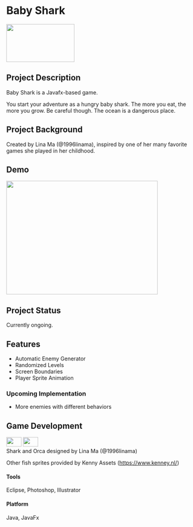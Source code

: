 # Baby Shark 
<img src="https://github.com/1996linama/BabyShark/blob/master/BabyShark/src/res/shark1.png" width="180" height="100" />

## <b>Project Description</b>
Baby Shark is a Javafx-based game.
  
You start your adventure as a hungry baby shark. The more you eat, the more you grow. Be careful though.
The ocean is a dangerous place.
<p>

## <b> Project Background</b>
Created by Lina Ma (@1996linama), inspired by one of her many favorite games she played in her childhood.
<p>
  
## <b> Demo </b> 
<img src="https://github.com/1996linama/BabyShark/blob/master/BabyShark/screenshot/screenshot.png" width="400" height="300" />

## <b> Project Status </b> 
Currently ongoing.<p>

## <b> Features </b>
* Automatic Enemy Generator
* Randomized Levels
* Screen Boundaries
* Player Sprite Animation

### Upcoming Implementation
* More enemies with different behaviors

## <b> Game Development </b>
<img src="https://github.com/1996linama/BabyShark/blob/master/BabyShark/src/res/shark1.png" width="40" height="25" /> <img src="https://github.com/1996linama/BabyShark/blob/master/BabyShark/src/res/orca1.png" width="40" height="25" /> <br>
Shark and Orca designed by Lina Ma (@1996linama)<p>
Other fish sprites provided by Kenny Assets (https://www.kenney.nl/)

#### Tools
Eclipse, Photoshop, Illustrator

#### Platform
Java, JavaFx
